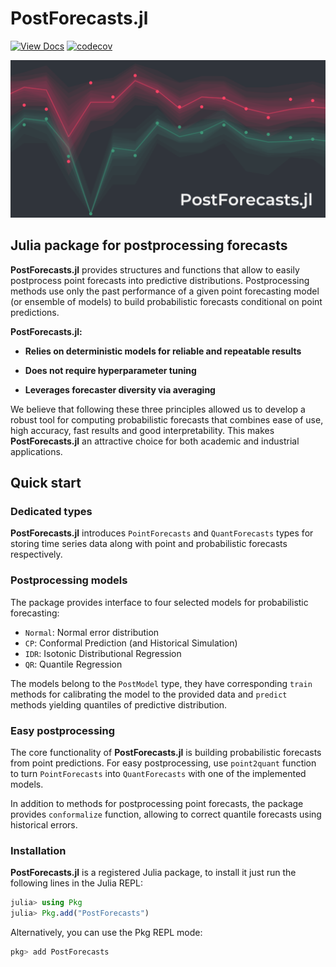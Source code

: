 # PostForecasts.jl
[![View Docs](https://img.shields.io/badge/View-Docs-blue)](https://lipiecki.github.io/PostForecasts.jl/)
[![codecov](https://codecov.io/github/lipiecki/PostForecasts.jl/graph/badge.svg?token=JJDOKDJ30H)](https://codecov.io/github/lipiecki/PostForecasts.jl)

![PostForecasts.jl](https://github.com/lipiecki/PostForecasts.jl/blob/main/docs/src/images/banner.png?raw=true)

## Julia package for postprocessing forecasts
**PostForecasts.jl** provides structures and functions that allow to easily postprocess point forecasts into predictive distributions. Postprocessing methods use only the past performance of a given point forecasting model (or ensemble of models) to build probabilistic forecasts conditional on point predictions.

**PostForecasts.jl:**

- **Relies on deterministic models for reliable and repeatable results**

- **Does not require hyperparameter tuning**

- **Leverages forecaster diversity via averaging**

We believe that following these three principles allowed us to develop a robust tool for computing probabilistic forecasts that combines ease of use, high accuracy, fast results and good interpretability. This makes **PostForecasts.jl** an attractive choice for both academic and industrial applications.

## Quick start

### Dedicated types
**PostForecasts.jl** introduces `PointForecasts` and `QuantForecasts` types for storing time series data along with point and probabilistic forecasts respectively.

### Postprocessing models
The package provides interface to four selected models for probabilistic forecasting:
- `Normal`:  Normal error distribution
- `CP`: Conformal Prediction (and Historical Simulation)
- `IDR`: Isotonic Distributional Regression
- `QR`: Quantile Regression

The models belong to the `PostModel` type, they have corresponding `train` methods for calibrating the model to the provided data and `predict` methods yielding quantiles of predictive distribution.

### Easy postprocessing
The core functionality of **PostForecasts.jl** is building probabilistic forecasts from point predictions. For easy postprocessing, use `point2quant` function to turn `PointForecasts` into `QuantForecasts` with one of the implemented models.

In addition to methods for postprocessing point forecasts, the package provides `conformalize` function, allowing to correct quantile forecasts using historical errors.

### Installation
**PostForecasts.jl** is a registered Julia package, to install it just run the following lines in the Julia REPL:

```julia
julia> using Pkg
julia> Pkg.add("PostForecasts")
```

Alternatively, you can use the Pkg REPL mode:
```julia
pkg> add PostForecasts
```

